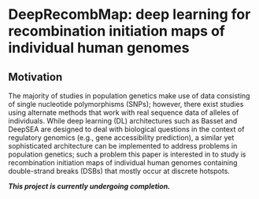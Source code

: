 # DeepRecombMap: deep learning for recombination initiation maps of individual human genomes

## Motivation
The majority of studies in population genetics make use of data consisting of single nucleotide polymorphisms (SNPs); however, there exist studies using alternate methods that work with real sequence data of alleles of individuals. While deep learning (DL) architectures such as Basset and DeepSEA are designed to deal with biological questions in the context of regulatory genomics (e.g., gene accessibility prediction), a similar yet sophisticated architecture can be implemented to address problems in population genetics; such a problem this paper is interested in to study is recombination initiation maps of individual human genomes containing double-strand breaks (DSBs) that mostly occur at discrete hotspots.

_**This project is currently undergoing completion.**_
